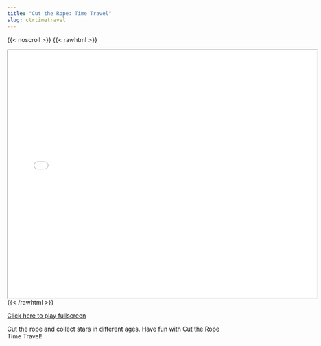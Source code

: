 ```yaml
---
title: "Cut the Rope: Time Travel"
slug: ctrtimetravel
---
```


{{< noscroll >}}
{{< rawhtml >}}
<iframe width="720" height="576" name="iframe" src="/cjs-garchive/ctrtimetravel/index.html"></iframe>
{{< /rawhtml >}}

[Click here to play fullscreen](/cjs-garchive/ctrtimetravel/index.html)

Cut the rope and collect stars in different ages. Have fun with Cut the Rope Time Travel!
